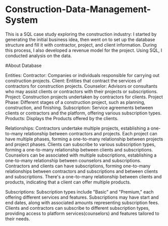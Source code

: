 # Construction-Data-Management-System
This is a SQL case study exploring the construction industry:  I started by generating the initial business idea, then went on to set up the database structure and fill it with contractor, project, and client information. During this process, I also developed a revenue model for the project.  Using SQL, I conducted analysis on the data.

#About Database

Entities:
Contractor: Companies or individuals responsible for carrying out construction projects.
Client: Entities that contract the services of contractors for construction projects.
Counselor: Advisors or consultants who may assist clients or contractors with their projects or subscriptions.
Project: Construction projects undertaken by contractors for clients.
Project Phase: Different stages of a construction project, such as planning, construction, and finishing.
Subscription: Service agreements between clients or contractors and the platform, offering various subscription types.
Products: Displays the Products offered by the clients.

Relationships:
Contractors undertake multiple projects, establishing a one-to-many relationship between contractors and projects.
Each project can have multiple phases, forming a one-to-many relationship between projects and project phases.
Clients can subscribe to various subscription types, forming a one-to-many relationship between clients and subscriptions.
Counselors can be associated with multiple subscriptions, establishing a one-to-many relationship between counselors and subscriptions.
Contractors and clients can have subscriptions, forming one-to-many relationships between contractors and subscriptions and between clients and subscriptions.
There's a one-to-many relationship between clients and products, indicating that a client can offer multiple products.

Subscriptions:
Subscription types include "Basic" and "Premium," each offering different services and features.
Subscriptions may have start and end dates, along with associated amounts representing subscription fees.
Clients and contractors can subscribe to different subscription types, providing access to platform services(counselors) and features tailored to their needs.

